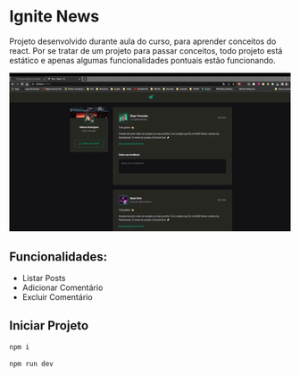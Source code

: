 # Ignite News
Projeto desenvolvido durante aula do curso, para aprender conceitos do react. Por se tratar de um projeto para passar conceitos, todo projeto está estático
e apenas algumas funcionalidades pontuais estão funcionando.

![](gif-project.gif)

## Funcionalidades:
  * Listar Posts
  * Adicionar Comentário
  * Excluir Comentário

  ## Iniciar Projeto
  ```
  npm i
  ```
   ```
  npm run dev
  ```
  

